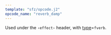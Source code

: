 ```yaml
---
template: "sfz/opcode.j2"
opcode_name: "reverb_damp"
---
```

Used under the `‹effect›` header, with [type]=`fverb`.


[type]: type.md#fverb
